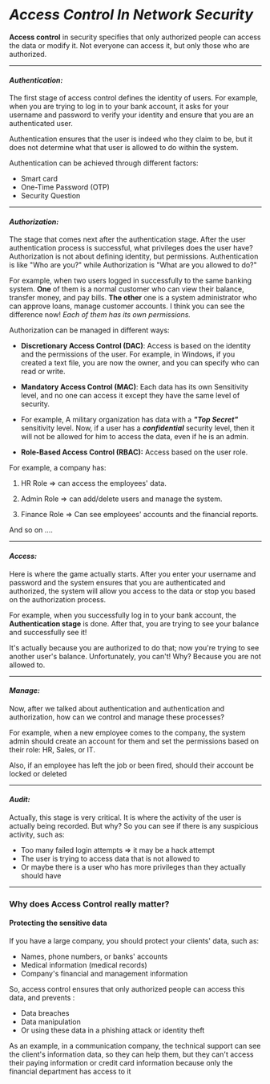 # ***Access Control In Network Security***
**Access control** in security specifies that only authorized people can access the data or modify it. Not everyone can access it, but only those who are authorized. 

---
#### ***Authentication:***
The first stage of access control defines the identity of users.
For example, when you are trying to log in to your bank account, it asks for your username and password to verify your identity and ensure that you are an authenticated user. 

Authentication ensures that the user is indeed who they claim to be, but it does not determine what that user is allowed to do within the system.

Authentication can be achieved through different factors:
- Smart card
- One-Time Password (OTP)
- Security Question

---
#### ***Authorization:***
The stage that comes next after the authentication stage. After the user authentication process is successful, what privileges does the user have?
Authorization is not about defining identity, but permissions.
Authentication is like "Who are you?" while Authorization is "What are you allowed to do?"

For example, when two users logged in successfully to the same banking system.
**One** of them is a normal customer who can view their balance, transfer money, and pay bills.
**The other** one is a system administrator who can approve loans, manage customer accounts. I think you can see the difference now! *Each of them has its own permissions.*

Authorization can be managed in different ways:

- **Discretionary Access Control (DAC)**: Access is based on the identity and the permissions of the user.
	For example, in Windows, if you created a text file, you are now the owner, and you can specify who can read or write.

- **Mandatory Access Control (MAC)**: Each data has its own Sensitivity level, and no one can access it except they have the same level of security.

- For example, A military organization has data with a **_"Top Secret"_** sensitivity level. Now, if a user has a **_confidential_** security level, then it will not be allowed for him to access the data, even if he is an admin.

- **Role-Based Access Control (RBAC):** Access based on the user role.

For example, a company has:

1. HR Role => can access the employees' data.

2. Admin Role => can add/delete users and manage the system.

3. Finance Role => Can see employees' accounts and the financial reports.

And so on ….

---
#### ***Access:***
Here is where the game actually starts. After you enter your username and password and the system ensures that you are authenticated and authorized, the system will allow you access to the data or stop you based on the authorization process.

For example, when you successfully log in to your bank account, the **Authentication stage** is done. After that, you are trying to see your balance and successfully see it!

It's actually because you are authorized to do that; now you're trying to see another user's balance. Unfortunately, you can't! Why? Because you are not allowed to.

---
#### ***Manage:***
Now, after we talked about authentication and authentication and authorization, how can we control and manage these processes?

For example, when a new employee comes to the company, the system admin should create an account for them and set the permissions based on their role: HR, Sales, or IT.

Also, if an employee has left the job or been fired, should their account be locked or deleted

----
#### ***Audit:***
Actually, this stage is very critical. It is where the activity of the user is actually being recorded. But why? So you can see if there is any suspicious activity, such as:

- Too many failed login attempts => it may be a hack attempt
- The user is trying to access data that is not allowed to
- Or maybe there is a user who has more privileges than they actually should have

----
### Why does Access Control really matter? 

#### **Protecting the sensitive data**
If you have a large company, you should protect your clients' data, such as:
- Names, phone numbers, or banks' accounts
- Medical information (medical records)
- Company's financial and management information

So, access control ensures that only authorized people can access this data, and prevents :

- Data breaches
- Data manipulation
- Or using these data in a phishing attack or identity theft

As an example, in a communication company, the technical support can see the client's information data, so they can help them, but they can't access their paying information or credit card information because only the financial department has access to it
